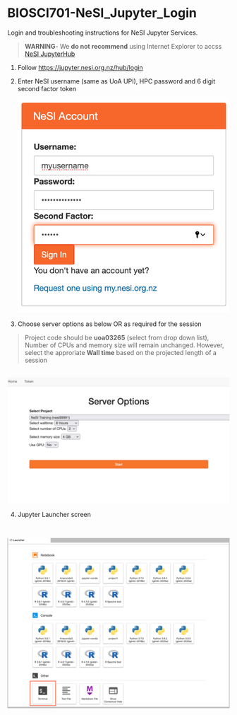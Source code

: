 # BIOSCI701-NeSI_Jupyter_Login
Login and troubleshooting instructions for NeSI Jupyter Services. 

>**WARNING**- We **do not recommend** using Internet Explorer to accss [NeSI JupyterHub](https://jupyter.nesi.org.nz/hub/login)

1. Follow https://jupyter.nesi.org.nz/hub/login
2. <p>Enter NeSI username (same as UoA UPI), HPC password and 6 digit second factor token<br><p align="center"><img src="/img/Login_jupyterhubNeSI.png" alt="drawing" width="700"/></p></p>
3. <p>Choose server options as below OR as required for the session
>Project code should be **uoa03265** (select from drop down list), Number of CPUs and memory size will remain unchanged. However, select the approriate **Wall time** based on the projected length of a session

<p align="center"><br><img src="/img/ServerOptions_jupyterhubNeSI.png" alt="drawing" width="700"/></p></p>

4. <p>Jupyter Launcher screen

 <br><p align="center"><img src="/img/jupyterLauncher.png" alt="drawing" size="700"/></p></p>